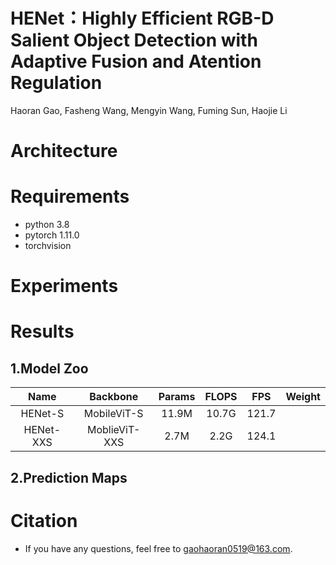# HENet：Highly Efficient RGB-D Salient Object Detection with Adaptive Fusion and Atention Regulation
 Haoran Gao, Fasheng Wang, Mengyin Wang, Fuming Sun, Haojie Li
# Architecture

# Requirements
* python 3.8
* pytorch 1.11.0
* torchvision
# Experiments

# Results
## 1.Model Zoo
|    Name   |    Backbone   | Params | FLOPS |  FPS  | Weight |
|:---------:|:-------------:|:------:|:-----:|:-----:|:------:|
|  HENet-S  |  MobileViT-S  | 11.9M  | 10.7G | 121.7 |        | 
| HENet-XXS | MoblieViT-XXS |  2.7M  |  2.2G | 124.1 |        |
## 2.Prediction Maps

# Citation
* If you have any questions, feel free to [gaohaoran0519@163.com](mailto:gaohaoran0519@163.com).
